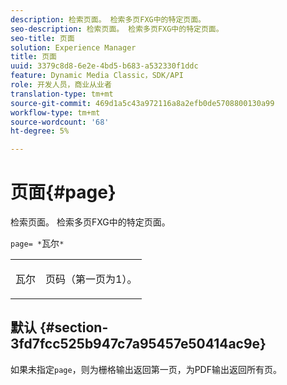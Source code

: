 ```yaml
---
description: 检索页面。 检索多页FXG中的特定页面。
seo-description: 检索页面。 检索多页FXG中的特定页面。
seo-title: 页面
solution: Experience Manager
title: 页面
uuid: 3379c8d8-6e2e-4bd5-b683-a532330f1ddc
feature: Dynamic Media Classic，SDK/API
role: 开发人员，商业从业者
translation-type: tm+mt
source-git-commit: 469d1a5c43a972116a8a2efb0de5708800130a99
workflow-type: tm+mt
source-wordcount: '68'
ht-degree: 5%

---
```



# 页面{#page}

检索页面。 检索多页FXG中的特定页面。

`page= *`瓦尔`*`

<table id="simpletable_E92560F812B64A36A3D108CA7DEED5AC"> 
 <tr class="strow"> 
  <td class="stentry"> <p><span class="codeph"> <span class="varname"> 瓦尔</span></span> </p> </td> 
  <td class="stentry"> <p>页码（第一页为1）。 </p></td> 
 </tr> 
</table>

## 默认 {#section-3fd7fcc525b947c7a95457e50414ac9e}

如果未指定`page`，则为栅格输出返回第一页，为PDF输出返回所有页。
